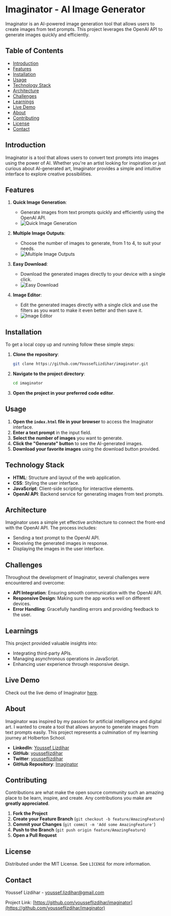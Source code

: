 # Imaginator - AI Image Generator

Imaginator is an AI-powered image generation tool that allows users to create images from text prompts. This project leverages the OpenAI API to generate images quickly and efficiently.

## Table of Contents

- [Introduction](#introduction)
- [Features](#features)
- [Installation](#installation)
- [Usage](#usage)
- [Technology Stack](#technology-stack)
- [Architecture](#architecture)
- [Challenges](#challenges)
- [Learnings](#learnings)
- [Live Demo](#live-demo)
- [About](#about)
- [Contributing](#contributing)
- [License](#license)
- [Contact](#contact)

## Introduction

Imaginator is a tool that allows users to convert text prompts into images using the power of AI. Whether you're an artist looking for inspiration or just curious about AI-generated art, Imaginator provides a simple and intuitive interface to explore creative possibilities.

## Features

1. **Quick Image Generation**:
    - Generate images from text prompts quickly and efficiently using the OpenAI API.
    - ![Quick Image Generation](https://github.com/YoussefLizdihar/Imaginator/blob/main/images/1.png)

2. **Multiple Image Outputs**:
    - Choose the number of images to generate, from 1 to 4, to suit your needs.
    - ![Multiple Image Outputs](https://github.com/YoussefLizdihar/Imaginator/blob/main/images/3.png)

3. **Easy Download**:
    - Download the generated images directly to your device with a single click.
    - ![Easy Download](https://github.com/YoussefLizdihar/Imaginator/blob/main/images/2.png)

3. **Image Editor**:
    - Edit the generated images directly with a single click and use the filters as you want to make it even better and then save it.
    - ![Image Editor](https://github.com/YoussefLizdihar/Imaginator/blob/main/images/4.jpeg)

## Installation

To get a local copy up and running follow these simple steps:

1. **Clone the repository**:
    ```bash
    git clone https://github.com/YoussefLizdihar/imaginator.git
    ```

2. **Navigate to the project directory**:
    ```bash
    cd imaginator
    ```

3. **Open the project in your preferred code editor**.

## Usage

1. **Open the `index.html` file in your browser** to access the Imaginator interface.
2. **Enter a text prompt** in the input field.
3. **Select the number of images** you want to generate.
4. **Click the "Generate" button** to see the AI-generated images.
5. **Download your favorite images** using the download button provided.

## Technology Stack

- **HTML**: Structure and layout of the web application.
- **CSS**: Styling the user interface.
- **JavaScript**: Client-side scripting for interactive elements.
- **OpenAI API**: Backend service for generating images from text prompts.

## Architecture

Imaginator uses a simple yet effective architecture to connect the front-end with the OpenAI API. The process includes:

- Sending a text prompt to the OpenAI API.
- Receiving the generated images in response.
- Displaying the images in the user interface.

## Challenges

Throughout the development of Imaginator, several challenges were encountered and overcome:

- **API Integration**: Ensuring smooth communication with the OpenAI API.
- **Responsive Design**: Making sure the app works well on different devices.
- **Error Handling**: Gracefully handling errors and providing feedback to the user.

## Learnings

This project provided valuable insights into:

- Integrating third-party APIs.
- Managing asynchronous operations in JavaScript.
- Enhancing user experience through responsive design.

## Live Demo

Check out the live demo of Imaginator [here](https://j2g6bfkrwob3a4y9lu2uja.on.drv.tw/www.imaginatorai.com/).

## About

Imaginator was inspired by my passion for artificial intelligence and digital art. I wanted to create a tool that allows anyone to generate images from text prompts easily. This project represents a culmination of my learning journey at Holberton School.

- **LinkedIn**: [Youssef Lizdihar](https://www.linkedin.com/in/yousseflizdihar)
- **GitHub**: [yousseflizdihar](https://github.com/yousseflizdihar)
- **Twitter**: [yousseflizdihar](https://twitter.com/yousseflizdihar)
- **GitHub Repository**: [Imaginator](https://github.com/yousseflizdihar/imaginator)

## Contributing

Contributions are what make the open source community such an amazing place to be learn, inspire, and create. Any contributions you make are **greatly appreciated**.

1. **Fork the Project**
2. **Create your Feature Branch** (`git checkout -b feature/AmazingFeature`)
3. **Commit your Changes** (`git commit -m 'Add some AmazingFeature'`)
4. **Push to the Branch** (`git push origin feature/AmazingFeature`)
5. **Open a Pull Request**

## License

Distributed under the MIT License. See `LICENSE` for more information.

## Contact

Youssef Lizdihar - [youssef.lizdihar@gmail.com](mailto:youssefyd.3d@gmail.com)

Project Link: [https://github.com/yousseflizdihar/imaginator](https://github.com/yousseflizdihar/imaginator)
